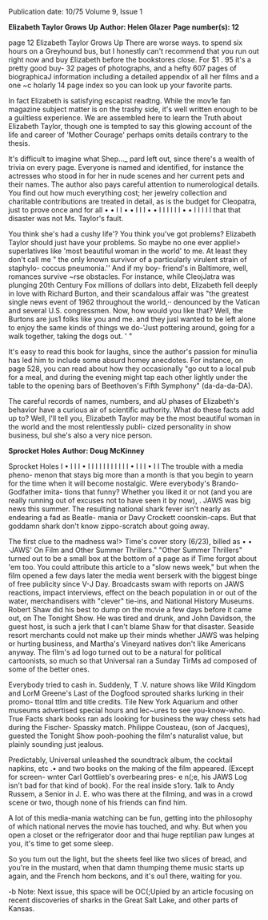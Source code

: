 Publication date: 10/75
Volume 9, Issue 1

**Elizabeth Taylor Grows Up**
**Author: Helen Glazer**
**Page number(s): 12**

page 12 
Elizabeth Taylor Grows Up 
There are worse ways. to spend six 
hours on a Greyhound bus, but I 
honestly can't recommend that you run 
out right now and buy £Iizabeth 
before the bookstores close. For $1 . 95 
it's a pretty good buy- 32 pages of 
photographs, and a hefty 607 pages of 
biographicaJ information including a 
detailed appendix of all her films and a 
one 
~c holarly 14 page index so you can 
look up your favorite parts. 


In fact Elizabeth is satisfying 
escapist readtng. While the mov1e fan 
magazine subject matter is on the trashy 
side, it's well written enough to be a 
guiltless experience. We are assembled 
here to learn the Truth about Elizabeth 
Taylor, though one is tempted to say 
this glowing account of the life and 
career of 'Mother Courage' perhaps 
omits details contrary to the thesis. 


lt's difficult to imagine what Shep..._ 
pard left out, since there's a wealth of 
trivia on every page. Everyone is named 
and identified, for instance the actresses 
who stood in for her in nude scenes and 
her current pets and their names. The 
author also pays careful attention to 
numerological details. You find out how 
much everything cost; her jewelry 
collection and charitable contributions 
are treated in detail, as is the budget for 
Cleopatra, just to prove once and for all 
• • I I • • I I I • • I I I I I I • • I I I I I 
that that disaster was not Ms. Taylor's 
fault. 


You think she's had a cushy life'? 
You think you've got problems? 
Elizabeth Taylor should just have your 
problems. So maybe no one ever applie!> 
superlatives like 'most beautiful woman 
in the world' to me. At least they don't 
call me " the only known survivor of a 
particularly virulent strain of staphylo-
coccus pneumonia.'' And if my boy-
friend's in Baltimore, well, romances 
survive ~rse obstacles. For instance, 
while CleojJatra was plunging 20th 
Century Fox millions of dollars into 
debt, Elizabeth fell deeply in love with 
Richard Burton, and their scandalous 
affair was "the greatest single news 
event of 1962 throughout the world,·· 
denounced by the Vatican and several 
U.S. congressmen. Now, how would 
you like that? Well, the Burtons are jus1 
folks like you and me. and they jusl 
wanted to be left alone to enjoy the 
same kinds of things we do-'Just 
pottering around, going for a walk 
together, taking the dogs out. ' " 


It's easy to read this book for laughs, 
since the author's passion for minu1ia 
has led him to include some absurd 
homey anecdotes. For instance, on page 
528, you can read about how they 
occasionally "go out to a local pub for 
a meal, and during the evening might 
tap each other lightly under the table to 
the opening bars of Beethoven's Fifth 
Symphony" (da-da-da-DA). 


The careful records of names, 
numbers, and aU phases of Elizabeth's 
behavior have a curious air of scientific 
authority. What do these facts add up 
to? Well, I'll tell you, Elizabeth Taylor 
may be the most beautiful woman in the 
world and the most relentlessly publi-
cized personality in show business, bul 
she's also a very nice person. 


**Sprocket Holes**
**Author: Doug McKinney**

Sprocket Holes 
I • I I I • I I I I I I I I I I I • I I I • I I 
The trouble with a media pheno-
menon that stays big more than a month 
is that you begin to yearn for the time 
when it will become nostalgic. Were 
everybody's Brando-Godfather imita-
tions that funny? Whether you liked it 
or not (and you are really running out 
of excuses not to have seen it by now), . 
JAWS was big news this summer. The 
resulting national shark fever isn't 
nearly as endearing a fad as Beatle-
mania or Davy Crockett coonskin-caps. 
But that goddamn shark don't know 
zippo-scratch about going away. 


The first clue to the madness wa!> 
Time's cover story (6/23), billed as 
• • ·JAWS' On Film and Other Summer 
Thrillers." "Other Summer Thrillers" 
turned out to be a small box at the 
bottom of a page as if Time forgot about 
'em too. You could attribute this article 
to a "slow news week," but when the 
film opened a few days later the media 
went berserk with the biggest binge of 
free publicity since V-J Day. Broadcasts 
swam with reports on JAWS reactions, 
impact interviews, effect on the beach 
population in or out of the water, 
merchandisers with "clever" tie-ins, 
and National History Museums. Robert 
Shaw did his best to dump on the movie 
a few days before it came out, on The 
Tonight Show. He was tired and drunk, 
and John Davidson, the guest host, is 
such a jerk that I can't blame Shaw for 
that disaster. Seaside resort merchants could 
not make up their minds whether JAWS 
was helping or hurting business, and 
Martha's Vineyard natives don't like 
Americans anyway. The film's ad logo 
turned out to be a natural for political 
cartoonists, so much so that Universal 
ran a Sunday TirMs ad composed of 
some of the better ones. 


Everybody tried to cash in. Suddenly, 
T .V. nature shows like Wild Kingdom 
and LorM Greene's Last of the Dogfood 
sprouted sharks lurking in their promo-
ttonal ttlm and title credits. Tile New 
York Aquarium and other museums 
advertised special hours and lec~ures to 
see you-know-who. True Facts shark 
books ran ads looking for business the 
way chess sets had during the Fischer-
Spassky match. Philippe Cousteau, (son 
of Jacques), guested the Tonight Show 
pooh-poohing the film's naturalist value, 
but plainly sounding just jealous. 


Predictably, Universal unleashed the 
soundtrack album, the cocktail napkins, 
etc .• and two books on the making of 
the film appeared. (Except for screen-
wnter Carl Gottlieb's overbearing pres-
e n(;e, his JAWS Log isn't bad for that 
kind of book). For the real inside s1ory. 
1alk to Andy Russem, a Senior in J. E. 
who was there at the filming, and was 
in a crowd scene or two, though none 
of his friends can find him. 


A lot of this media-mania watching 
can be fun, getting into the philosophy 
of which national nerves the movie has 
touched, and why. But when you open 
a closet or the refrigerator door and thai 
huge reptilian paw lunges at you, it's 
time to get some sleep. 


So you tum out the light, but the 
sheets feel like two slices of bread, and 
you're in the mustard, when that damn 
thumping theme music starts up again, 
and the French hom beckons, and it's 
ou1 there, waiting for you. 


-b 
Note: Next issue, this space will be 
OC(;Upied by an article focusing on 
recent discoveries of sharks in the Great 
Salt Lake, and other parts of Kansas.